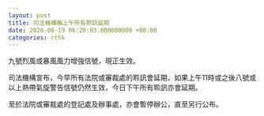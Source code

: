 ```yaml
---
layout: post
title: 司法機構稱上午所有聆訊延期
date: 2020-08-19 06:20:03.000000000 +08:00
categories: rthk
---
```


九號烈風或暴風風力增強信號，現正生效。

司法機構宣布，今早所有法院或審裁處的聆訊會延期，如果上午11時或之後八號或以上熱帶氣旋警告信號仍然生效，今日下午所有聆訊亦會延期。
 
至於法院或審裁處的登記處及辦事處，亦會暫停辦公，直至另行公布。
